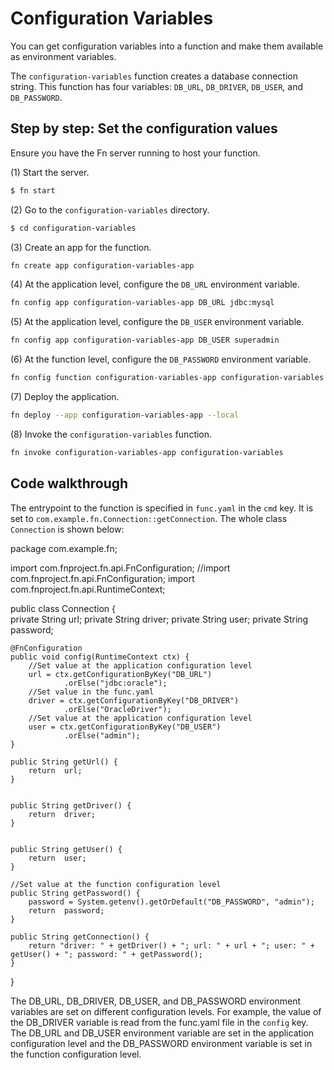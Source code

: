 # Configuration Variables

You can get configuration variables into a function and make them available as environment variables.

The `configuration-variables` function creates a database connection string. This function has four variables: `DB_URL`, `DB_DRIVER`, `DB_USER`, and `DB_PASSWORD`.
 

## Step by step: Set the configuration values 
Ensure you have the Fn server running to host your function.

(1) Start the server.

```sh
$ fn start
```

(2) Go to the `configuration-variables` directory.

```sh
$ cd configuration-variables
```

(3) Create an app for the function.

```sh
fn create app configuration-variables-app
```

(4) At the application level, configure the `DB_URL` environment variable.

```sh
fn config app configuration-variables-app DB_URL jdbc:mysql
```

(5) At the application level, configure the `DB_USER` environment variable.

```sh
fn config app configuration-variables-app DB_USER superadmin
```

(6) At the function level, configure the `DB_PASSWORD` environment variable.

```sh
fn config function configuration-variables-app configuration-variables DB_PASSWORD superadmin
```

(7) Deploy the application.

```sh
fn deploy --app configuration-variables-app --local
```

(8) Invoke the `configuration-variables` function.

```sh
fn invoke configuration-variables-app configuration-variables
```

## Code walkthrough

The entrypoint to the function is specified in `func.yaml` in the `cmd` key.
It is set to `com.example.fn.Connection::getConnection`. The whole class
`Connection` is shown below:


package com.example.fn;

import com.fnproject.fn.api.FnConfiguration;
//import com.fnproject.fn.api.FnConfiguration;
import com.fnproject.fn.api.RuntimeContext;


public class Connection {			
	private String url;
	private String driver;
	private String user;
	private String password;  
	
    @FnConfiguration
    public void config(RuntimeContext ctx) {
    	//Set value at the application configuration level
    	url = ctx.getConfigurationByKey("DB_URL")
    			.orElse("jdbc:oracle");
    	//Set value in the func.yaml
    	driver = ctx.getConfigurationByKey("DB_DRIVER")
    			.orElse("OracleDriver");
    	//Set value at the application configuration level
    	user = ctx.getConfigurationByKey("DB_USER")
    			.orElse("admin");	
    }
    
    public String getUrl() {
    	return  url;
    }

    
    public String getDriver() {
    	return  driver;        
    }
    
	
    public String getUser() {
        return  user;        
    }
    
	//Set value at the function configuration level
    public String getPassword() {
        password = System.getenv().getOrDefault("DB_PASSWORD", "admin");
    	return  password;        
    }
    
    public String getConnection() {
    	return "driver: " + getDriver() + "; url: " + url + "; user: " + getUser() + "; password: " + getPassword();
    }
}


The DB_URL, DB_DRIVER, DB_USER, and DB_PASSWORD environment variables are set on different configuration levels. 
For example, the value of the DB_DRIVER variable is read from the func.yaml file in the `config` key. The DB_URL and DB_USER
environment variable are set in the application configuration level and the DB_PASSWORD environment variable is set in the 
function configuration level.
